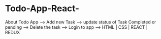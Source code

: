 # Todo-App-React-
About Todo App --> Add new Task --> update status of Task Completed or pending --> Delete the task --> Login to app --> HTML | CSS | REACT | REDUX
